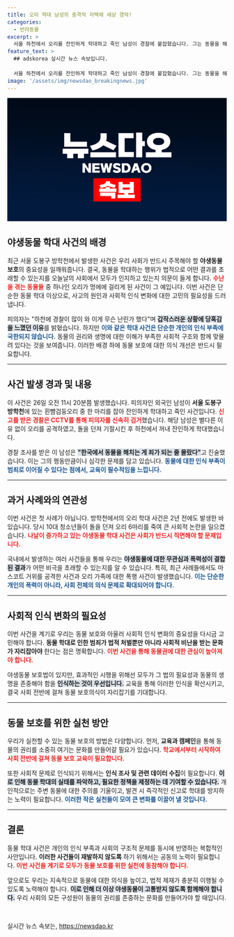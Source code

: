 ```yaml
---
title: 오리 학대 남성의 충격적 자백에 세상 경악!
categories:
  - 반려동물
excerpt: >
  서울 하천에서 오리를 잔인하게 학대하고 죽인 남성이 경찰에 붙잡혔습니다. 그는 동물을 해치는 게 죄가 되는 줄 몰랐다며 충격적인 발언을 했습니다. 최근 동물 학대 사건이 잇따르는 가운데, 이번 사건이 또 하나의 경각심을 불러일으키고 있습니다.
feature_text: >
  ## adskorea 실시간 뉴스 속보입니다.

  서울 하천에서 오리를 잔인하게 학대하고 죽인 남성이 경찰에 붙잡혔습니다. 그는 동물을 해치는 게 죄가 되는 줄 몰랐다며 충격적인 발언을 했습니다. 최근 동물 학대 사건이 잇따르는 가운데, 이번 사건이 또 하나의 경각심을 불러일으키고 있습니다.
image: '/assets/img/newsdao_breakingnews.jpg'
---
```


<p><img src="/assets/img/newsdao_breakingnews.jpg" alt="adskorea 속보" /></p>

<h2 data-ke-size="size26">야생동물 학대 사건의 배경</h2>

<p data-ke-size="size16">최근 서울 도봉구 방학천에서 발생한 사건은 우리 사회가 반드시 주목해야 할 <b>야생동물 보호</b>의 중요성을 일깨워줍니다. 결국, 동물을 학대하는 행위가 법적으로 어떤 결과를 초래할 수 있는지를 오늘날의 사회에서 모두가 인지하고 있는지 의문이 들게 합니다. <b><span style="color: #ee2323;">수난을 겪는 동물들</span></b> 중 하나인 오리가 멍에에 걸리게 된 사건이 그 예입니다. 이번 사건은 단순한 동물 학대 이상으로, 사고의 원인과 사회적 인식 변화에 대한 고민의 필요성을 드러냅니다.</p>

<p data-ke-size="size16">피의자는 "하천에 경찰이 많이 와 이게 무슨 난린가 했다"며 <b><span style="background-color: #21538527;">갑작스러운 상황에 당혹감을 느꼈던 이유</span></b>를 밝혔습니다. 하지만 <b><span style="color: #1a5490;">이와 같은 학대 사건은 단순한 개인의 인식 부족에 국한되지 않습니다.</span></b> 동물의 권리와 생명에 대한 이해가 부족한 사회적 구조와 함께 맞물려 있다는 것을 보여줍니다. 이러한 배경 하에 동물 보호에 대한 의식 개선은 반드시 필요합니다.</p>

<hr>

<h2 data-ke-size="size26">사건 발생 경과 및 내용</h2>

<p data-ke-size="size16">이 사건은 26일 오전 11시 20분쯤 발생했습니다. 피의자인 외국인 남성이 <b>서울 도봉구 방학천</b>에 있는 흰뺨검둥오리 중 한 마리를 잡아 잔인하게 학대하고 죽인 사건입니다. <b><span style="color: #ee2323;">신고를 받은 경찰은 CCTV를 통해 피의자를 신속히 검거</span></b>했습니다. 해당 남성은 별다른 이유 없이 오리를 공격하였고, 돌을 던져 기절시킨 후 하천에서 꺼내 잔인하게 학대했습니다.</p>

<p data-ke-size="size16">경찰 조사를 받은 이 남성은 <b><span style="background-color: #21538527;">"한국에서 동물을 해치는 게 죄가 되는 줄 몰랐다"</span></b>고 진술했습니다. 이는 그의 행동만큼이나 심각한 문제를 담고 있습니다. <b><span style="color: #1a5490;">동물에 대한 인식 부족이 범죄로 이어질 수 있다는 점에서, 교육이 필수적임을 느낍니다.</span></b></p>

<hr>

<h2 data-ke-size="size26">과거 사례와의 연관성</h2>

<p data-ke-size="size16">이번 사건은 첫 사례가 아닙니다. 방학천에서의 오리 학대 사건은 2년 전에도 발생한 바 있습니다. 당시 10대 청소년들이 돌을 던져 오리 6마리를 죽여 큰 사회적 논란을 일으켰습니다. <b><span style="color: #ee2323;">나날이 증가하고 있는 야생동물 학대 사건은 사회가 반드시 직면해야 할 문제입니다.</span></b> </p>

<p data-ke-size="size16">국내에서 발생하는 여러 사건들을 통해 우리는 <b><span style="background-color: #21538527;">야생동물에 대한 무관심과 폭력성이 결합된 결과</span></b>가 어떤 비극을 초래할 수 있는지를 알 수 있습니다. 특히, 최근 사례들에서도 마스코트 거위를 공격한 사건과 오리 가족에 대한 폭행 사건이 발생했습니다. <b><span style="color: #1a5490;">이는 단순한 개인의 폭력이 아니라, 사회 전체의 의식 문제로 확대되어야 합니다.</span></b></p>

<hr>

<h2 data-ke-size="size26">사회적 인식 변화의 필요성</h2>

<p data-ke-size="size16">이번 사건을 계기로 우리는 동물 보호와 아울러 사회적 인식 변화의 중요성을 다시금 고민해야 합니다. <b>동물 학대로 인한 범죄가 법적 처벌뿐만 아니라 사회적 비난을 받는 문화가 자리잡아야</b> 한다는 점은 명확합니다. <b><span style="color: #ee2323;">이번 사건을 통해 동물권에 대한 관심이 높아져야 합니다.</span></b></p>

<p data-ke-size="size16">야생동물 보호법이 있지만, 효과적인 시행을 위해선 모두가 그 법의 필요성과 동물의 생명을 존중해야 함을 <b><span style="background-color: #21538527;">인식하는 것이 우선입니다.</span></b> 교육을 통해 이러한 인식을 확산시키고, 결국 사회 전반에 걸쳐 동물 보호의식이 자리잡기를 기대합니다.</p>

<hr>

<h2 data-ke-size="size26">동물 보호를 위한 실천 방안</h2>

<p data-ke-size="size16">우리가 실천할 수 있는 동물 보호의 방법은 다양합니다. 먼저, <b>교육과 캠페인</b>을 통해 동물의 권리를 소중히 여기는 문화를 만들어갈 필요가 있습니다. <b><span style="color: #ee2323;">학교에서부터 시작하여 사회 전반에 걸쳐 동물 보호 교육이 필요합니다.</span></b></p>

<p data-ke-size="size16">또한 사회적 문제로 인식되기 위해서는 <b>인식 조사 및 관련 데이터 수집</b>이 필요합니다. <b><span style="background-color: #21538527;">이로 인해 동물 학대의 실태를 파악하고, 필요한 정책을 제정하는 데 기여할 수 있습니다.</span></b> 개인적으로는 주변 동물에 대한 주의를 기울이고, 발견 시 즉각적인 신고로 학대를 방지하는 노력이 필요합니다. <b><span style="color: #1a5490;">이러한 작은 실천들이 모여 큰 변화를 이끌어 낼 것입니다.</span></b></p>

<hr>

<h2 data-ke-size="size26">결론</h2>

<p data-ke-size="size16">동물 학대 사건은 개인의 인식 부족과 사회의 구조적 문제를 동시에 반영하는 복합적인 사안입니다. <b>이러한 사건들이 재발하지 않도록</b> 하기 위해서는 공동의 노력이 필요합니다. <b><span style="color: #ee2323;">이번 사건을 계기로 모두가 동물 보호를 위한 실천에 동참해야 합니다.</span></b></p>

<p data-ke-size="size16">앞으로도 우리는 지속적으로 동물에 대한 의식을 높이고, 법적 제재가 충분히 이행될 수 있도록 노력해야 합니다. <b><span style="background-color: #21538527;">이로 인해 더 이상 야생동물이 고통받지 않도록 함께해야 합니다.</span></b> 우리 사회의 모든 구성원이 동물의 권리를 존중하는 문화를 만들어가야 할 때입니다.</p>

<p data-ke-size="size16">&nbsp;</p>
실시간 뉴스 속보는, <a href="https://newsdao.kr" rel="dofollow">https://newsdao.kr</a>


